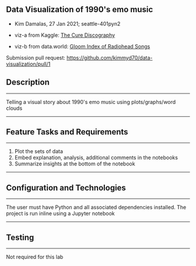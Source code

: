 ## Data Visualization of 1990's emo music
- Kim Damalas, 27 Jan 2021; seattle-401pyn2
- viz-a from Kaggle: [The Cure Discography](https://www.kaggle.com/xvivancos/the-cure-discography) 

- viz-b from data.world: [Gloom Index of Radiohead Songs](https://data.world/rcharlie/gloom-index-of-radiohead-songs/workspace/file?filename=gloom_index.csv)


Submission pull request: https://github.com/kimmyd70/data-visualization/pull/1

## Description
___________

Telling a visual story about 1990's emo music using plots/graphs/word clouds
____________
## Feature Tasks and Requirements
___________

1. Plot the sets of data
2. Embed explanation, analysis, additional comments in the notebooks
3. Summarize insights at the bottom of the notebook

______________

## Configuration and Technologies
__________

The user must have Python and all associated dependencies installed.  The project is run inline using a Jupyter notebook
___________

## Testing
________

Not required for this lab

